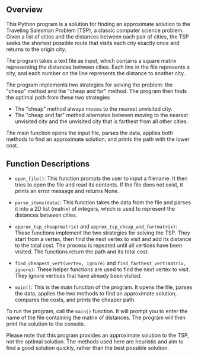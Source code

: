 ## Overview

This Python program is a solution for finding an approximate solution to the Traveling Salesman Problem (TSP), a classic computer science problem. Given a list of cities and the distances between each pair of cities, the TSP seeks the shortest possible route that visits each city exactly once and returns to the origin city.

The program takes a text file as input, which contains a square matrix representing the distances between cities. Each line in the file represents a city, and each number on the line represents the distance to another city. 

The program implements two strategies for solving the problem: the "cheap" method and the "cheap and far" method. The program then finds the optimal path from these two strategies

- The "cheap" method always moves to the nearest unvisited city.
- The "cheap and far" method alternates between moving to the nearest unvisited city and the unvisited city that is farthest from all other cities.

The main function opens the input file, parses the data, applies both methods to find an approximate solution, and prints the path with the lower cost.

## Function Descriptions

- `open_file()`: This function prompts the user to input a filename. It then tries to open the file and read its contents. If the file does not exist, it prints an error message and returns None.

- `parse_items(data)`: This function takes the data from the file and parses it into a 2D list (matrix) of integers, which is used to represent the distances between cities.

- `approx_tsp_cheap(matrix)` and `approx_tsp_cheap_and_far(matrix)`: These functions implement the two strategies for solving the TSP. They start from a vertex, then find the next vertex to visit and add its distance to the total cost. The process is repeated until all vertices have been visited. The functions return the path and its total cost.

- `find_cheapest_vert(vertex, ignore)` and `find_farthest_vert(matrix, ignore)`: These helper functions are used to find the next vertex to visit. They ignore vertices that have already been visited.

- `main()`: This is the main function of the program. It opens the file, parses the data, applies the two methods to find an approximate solution, compares the costs, and prints the cheaper path.

To run the program, call the `main()` function. It will prompt you to enter the name of the file containing the matrix of distances. The program will then print the solution to the console.

Please note that this program provides an approximate solution to the TSP, not the optimal solution. The methods used here are heuristic and aim to find a good solution quickly, rather than the best possible solution.